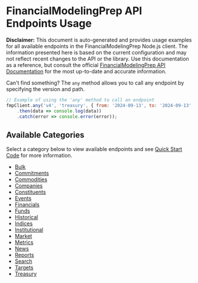 # FinancialModelingPrep API Endpoints Usage

**Disclaimer:** This document is auto-generated and provides usage examples for all available endpoints in the FinancialModelingPrep Node.js client. The information presented here is based on the current configuration and may not reflect recent changes to the API or the library. Use this documentation as a reference, but consult the official [FinancialModelingPrep API Documentation](https://site.financialmodelingprep.com/developer/docs) for the most up-to-date and accurate information.

Can't find something? The `any` method allows you to call any endpoint by specifying the version and path.

```javascript
// Example of using the 'any' method to call an endpoint
fmpClient.any('v4', 'treasury', { from: '2024-09-13', to: '2024-09-13' })
    .then(data => console.log(data))
    .catch(error => console.error(error));
```
## Available Categories

Select a category below to view available endpoints and see [Quick Start Code](./__quickstart.js) for more information.

- [Bulk](./bulk.md)
- [Commitments](./commitments.md)
- [Commodities](./commodities.md)
- [Companies](./companies.md)
- [Constituents](./constituents.md)
- [Events](./events.md)
- [Financials](./financials.md)
- [Funds](./funds.md)
- [Historical](./historical.md)
- [Indices](./indices.md)
- [Institutional](./institutional.md)
- [Market](./market.md)
- [Metrics](./metrics.md)
- [News](./news.md)
- [Reports](./reports.md)
- [Search](./search.md)
- [Targets](./targets.md)
- [Treasury](./treasury.md)
